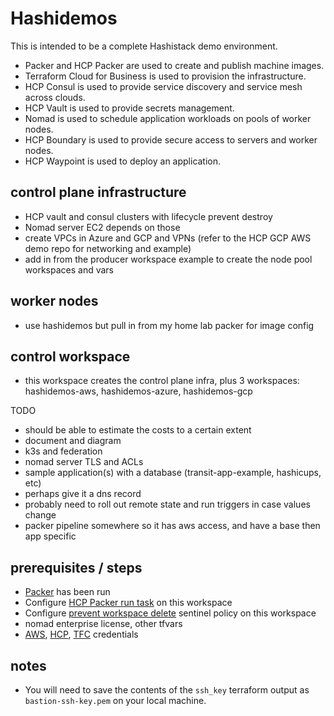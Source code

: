 # Hashidemos

This is intended to be a complete Hashistack demo environment.
- Packer and HCP Packer are used to create and publish machine images.
- Terraform Cloud for Business is used to provision the infrastructure.
- HCP Consul is used to provide service discovery and service mesh across clouds.
- HCP Vault is used to provide secrets management.
- Nomad is used to schedule application workloads on pools of worker nodes.
- HCP Boundary is used to provide secure access to servers and worker nodes.
- HCP Waypoint is used to deploy an application.

## control plane infrastructure
- HCP vault and consul clusters with lifecycle prevent destroy
- Nomad server EC2 depends on those
- create VPCs in Azure and GCP and VPNs (refer to the HCP GCP AWS demo repo for networking and example)
- add in from the producer workspace example to create the node pool workspaces and vars

## worker nodes
- use hashidemos but pull in from my home lab packer for image config

## control workspace
- this workspace creates the control plane infra, plus 3 workspaces: hashidemos-aws, hashidemos-azure, hashidemos-gcp

TODO
- should be able to estimate the costs to a certain extent
- document and diagram
- k3s and federation
- nomad server TLS and ACLs
- sample application(s) with a database (transit-app-example, hashicups, etc)
- perhaps give it a dns record
- probably need to roll out remote state and run triggers in case values change
- packer pipeline somewhere so it has aws access, and have a base then app specific

## prerequisites / steps
- [Packer](https://github.com/assareh/packer) has been run
- Configure [HCP Packer run task]() on this workspace
- Configure [prevent workspace delete]() sentinel policy on this workspace
- nomad enterprise license, other tfvars
- [AWS](https://registry.terraform.io/providers/hashicorp/aws/latest/docs#authentication-and-configuration), [HCP](https://registry.terraform.io/providers/hashicorp/hcp/latest/docs#authenticating-with-hcp), [TFC](https://registry.terraform.io/providers/hashicorp/tfe/latest/docs#authentication) credentials

## notes
- You will need to save the contents of the `ssh_key` terraform output as `bastion-ssh-key.pem` on your local machine.
